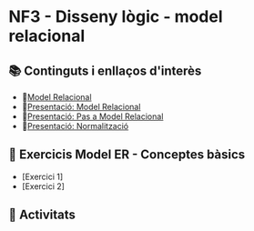 # NF3 - Disseny lògic - model relacional

## :books: Continguts i enllaços d'interès

* :closed_book:[Model Relacional](NF3-DissenyLogic-ModelRelacional.pdf)
* :closed_book:[Presentació: Model Relacional](./continguts/M02_UF1_NF3_DOC01_Model%20Relacional_v2023.pdf)
* :closed_book:[Presentació: Pas a Model Relacional](./continguts/M02_UF1_NF3_DOC02_Pas%20a%20Model%20Relacional_v2023.pdf)
* :closed_book:[Presentació: Normalització](./continguts/M02_UF1_NF3_DOC00_SAPA_Normalitzacio_v2023.pdf)

## :notebook: Exercicis Model ER - Conceptes bàsics

* [Exercici 1]
* [Exercici 2]

## :pencil: Activitats